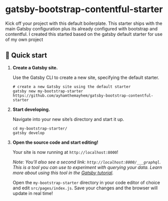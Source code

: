 
# gatsby-bootstrap-contentful-starter

Kick off your project with this default boilerplate. This starter ships with the main Gatsby configuration plus its already configured with bootstrap and contentful.
I created this started based on the gatsby default starter for use of my own project

## 🚀 Quick start

1. **Create a Gatsby site.**

    Use the Gatsby CLI to create a new site, specifying the default starter.

    ```shell
    # create a new Gatsby site using the default starter
    gatsby new my-bootstrap-starter https://github.com/ayhamthemayhem/gatsby-bootstrap-contentful-starter
    ```

1. **Start developing.**

    Navigate into your new site’s directory and start it up.

    ```shell
    cd my-bootstrap-starter/
    gatsby develop
    ```

1. **Open the source code and start editing!**

    Your site is now running at `http://localhost:8000`!

    _Note: You'll also see a second link: _`http://localhost:8000/___graphql`_. This is a tool you can use to experiment with querying your data. Learn more about using this tool in the [Gatsby tutorial](https://www.gatsbyjs.com/tutorial/part-five/#introducing-graphiql)._

    Open the `my-bootstrap-starter` directory in your code editor of choice and edit `src/pages/index.js`. Save your changes and the browser will update in real time!
